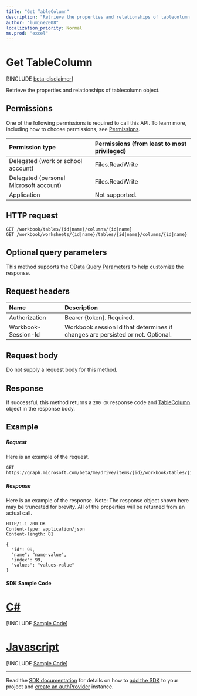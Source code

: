 ```yaml
---
title: "Get TableColumn"
description: "Retrieve the properties and relationships of tablecolumn object."
author: "lumine2008"
localization_priority: Normal
ms.prod: "excel"
---
```


# Get TableColumn

[!INCLUDE [beta-disclaimer](../../includes/beta-disclaimer.md)]

Retrieve the properties and relationships of tablecolumn object.
## Permissions
One of the following permissions is required to call this API. To learn more, including how to choose permissions, see [Permissions](/graph/permissions-reference).

|Permission type      | Permissions (from least to most privileged)              |
|:--------------------|:---------------------------------------------------------|
|Delegated (work or school account) | Files.ReadWrite    |
|Delegated (personal Microsoft account) | Files.ReadWrite    |
|Application | Not supported. |

## HTTP request
<!-- { "blockType": "ignored" } -->
```http
GET /workbook/tables/{id|name}/columns/{id|name}
GET /workbook/worksheets/{id|name}/tables/{id|name}/columns/{id|name}
```
## Optional query parameters
This method supports the [OData Query Parameters](https://developer.microsoft.com/graph/docs/concepts/query_parameters) to help customize the response.

## Request headers
| Name      |Description|
|:----------|:----------|
| Authorization  | Bearer {token}. Required. |
| Workbook-Session-Id  | Workbook session Id that determines if changes are persisted or not. Optional.|

## Request body
Do not supply a request body for this method.

## Response

If successful, this method returns a `200 OK` response code and [TableColumn](../resources/tablecolumn.md) object in the response body.
## Example
##### Request
Here is an example of the request.
<!-- {
  "blockType": "request",
  "name": "get_tablecolumn"
}-->
```http
GET https://graph.microsoft.com/beta/me/drive/items/{id}/workbook/tables/{id|name}/columns/{id|name}
```
##### Response
Here is an example of the response. Note: The response object shown here may be truncated for brevity. All of the properties will be returned from an actual call.
<!-- {
  "blockType": "response",
  "truncated": true,
  "@odata.type": "microsoft.graph.tableColumn"
} -->
```http
HTTP/1.1 200 OK
Content-type: application/json
Content-length: 81

{
  "id": 99,
  "name": "name-value",
  "index": 99,
  "values": "values-value"
}
```
#### SDK Sample Code
# [C#](#tab/CS)
[!INCLUDE [Sample Code]( ../includes/get_tablecolumn-CS-snippets.md)]

# [Javascript](#tab/Javascript)
[!INCLUDE [Sample Code]( ../includes/get_tablecolumn-Javascript-snippets.md)]

---

Read the [SDK documentation](https://docs.microsoft.com/en-us/graph/sdks/sdks-overview) for details on how to [add the SDK](https://docs.microsoft.com/en-us/graph/sdks/sdk-installation) to your project and [create an authProvider](https://docs.microsoft.com/en-us/graph/sdks/choose-authentication-providers) instance.


<!-- uuid: 8fcb5dbc-d5aa-4681-8e31-b001d5168d79
2015-10-25 14:57:30 UTC -->
<!--
{
  "type": "#page.annotation",
  "description": "Get TableColumn",
  "keywords": "",
  "section": "documentation",
  "tocPath": "",
  "suppressions": [
    "Error: /api-reference/beta/api/tablecolumn-get.md:\r\n      Exception processing links.\r\n    System.ArgumentException: Link Definition was null. Link text: !INCLUDE [Sample Code]( ../includes/get_tablecolumn-CS-snippets.md)\r\n      at ApiDoctor.Validation.DocFile.get_LinkDestinations()\r\n      at ApiDoctor.Validation.DocSet.ValidateLinks(Boolean includeWarnings, String[] relativePathForFiles, IssueLogger issues, Boolean requireFilenameCaseMatch, Boolean printOrphanedFiles)",
    "Error: /api-reference/beta/api/tablecolumn-get.md:\r\n      Exception processing links.\r\n    System.ArgumentException: Link Definition was null. Link text: !INCLUDE [Sample Code]( ../includes/get_tablecolumn-Javascript-snippets.md)\r\n      at ApiDoctor.Validation.DocFile.get_LinkDestinations()\r\n      at ApiDoctor.Validation.DocSet.ValidateLinks(Boolean includeWarnings, String[] relativePathForFiles, IssueLogger issues, Boolean requireFilenameCaseMatch, Boolean printOrphanedFiles)",
    "Error: /api-reference/beta/api/tablecolumn-get.md:\r\n      Exception processing links.\r\n    System.ArgumentException: Link Definition was null. Link text: !INCLUDE [beta-disclaimer](../../includes/beta-disclaimer.md)\r\n      at ApiDoctor.Validation.DocFile.get_LinkDestinations()\r\n      at ApiDoctor.Validation.DocSet.ValidateLinks(Boolean includeWarnings, String[] relativePathForFiles, IssueLogger issues, Boolean requireFilenameCaseMatch, Boolean printOrphanedFiles)"
  ]
}
-->
